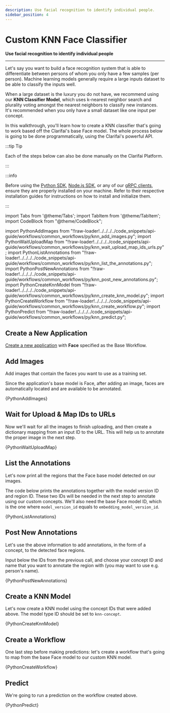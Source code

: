 ```yaml
---
description: Use facial recognition to identify individual people.
sidebar_position: 4
---
```


# Custom KNN Face Classifier

**Use facial recognition to identify individual people**
<hr />

Let's say you want to build a face recognition system that is able to differentiate between persons of whom you only have a few samples \(per person\). Machine learning models generally require a large inputs dataset to be able to classify the inputs well.

When a large dataset is the luxury you do not have, we recommend using our **KNN Classifier Model**, which uses k-nearest neighbor search and plurality voting amongst the nearest neighbors to classify new instances. It's recommended when you only have a small dataset like one input per concept.

In this walkthrough, you'll learn how to create a KNN classifier that's going to work based off the Clarifai's base Face model. The whole process below is going to be done programmatically, using the Clarifai's powerful API.

:::tip Tip

Each of the steps below can also be done manually on the Clarifai Platform.

:::

:::info

Before using the [Python SDK](https://docs.clarifai.com/additional-resources/api-overview/python-sdk), [Node.js SDK](https://docs.clarifai.com/additional-resources/api-overview/nodejs-sdk), or any of our [gRPC clients](https://docs.clarifai.com/additional-resources/api-overview/grpc-clients), ensure they are properly installed on your machine. Refer to their respective installation guides for instructions on how to install and initialize them.

:::

import Tabs from '@theme/Tabs';
import TabItem from '@theme/TabItem';
import CodeBlock from "@theme/CodeBlock";

import PythonAddImages from "!!raw-loader!../../../../code_snippets/api-guide/workflows/common_workflows/py/knn_add_images.py";
import PythonWaitUploadMap from "!!raw-loader!../../../../code_snippets/api-guide/workflows/common_workflows/py/knn_wait_upload_map_ids_urls.py";
import PythonListAnnotations from "!!raw-loader!../../../../code_snippets/api-guide/workflows/common_workflows/py/knn_list_the_annotations.py";
import PythonPostNewAnnotations from "!!raw-loader!../../../../code_snippets/api-guide/workflows/common_workflows/py/knn_post_new_annotations.py";
import PythonCreateKnnModel from "!!raw-loader!../../../../code_snippets/api-guide/workflows/common_workflows/py/knn_create_knn_model.py";
import PythonCreateWorkflow from "!!raw-loader!../../../../code_snippets/api-guide/workflows/common_workflows/py/knn_create_workflow.py";
import PythonPredict from "!!raw-loader!../../../../code_snippets/api-guide/workflows/common_workflows/py/knn_predict.py";


## Create a New Application

[Create a new application](https://docs.clarifai.com/create/applications/create) with **Face** specified as the Base Workflow.

## Add Images

Add images that contain the faces you want to use as a training set.

Since the application's base model is Face, after adding an image, faces are automatically located and are available to be annotated.


<Tabs groupId="code">

<TabItem value="grpc_python" label="Python (gRPC)">
    <CodeBlock className="language-python">{PythonAddImages}</CodeBlock>
</TabItem>

</Tabs>

## Wait for Upload & Map IDs to URLs

Now we'll wait for all the images to finish uploading, and then create a dictionary mapping from an input ID to the URL. This will help us to annotate the proper image in the next step.

<Tabs groupId="code">

<TabItem value="grpc_python" label="Python (gRPC)">
    <CodeBlock className="language-python">{PythonWaitUploadMap}</CodeBlock>
</TabItem>

</Tabs>

## List the Annotations

Let's now print all the regions that the Face base model detected on our images.

The code below prints the annotations together with the model version ID and region ID. These two IDs will be needed in the next step to annotate using our custom concepts. We'll also need the base Face model ID, which is the one where `model_version_id` equals to `embedding_model_version_id`.

<Tabs groupId="code">

<TabItem value="grpc_python" label="Python (gRPC)">
    <CodeBlock className="language-python">{PythonListAnnotations}</CodeBlock>
</TabItem>

</Tabs>

## Post New Annotations

Let's use the above information to add annotations, in the form of a concept, to the detected face regions.

Input below the IDs from the previous call, and choose your concept ID and name that you want to annotate the region with \(you may want to use e.g. person's name\).

<Tabs groupId="code">

<TabItem value="grpc_python" label="Python (gRPC)">
    <CodeBlock className="language-python">{PythonPostNewAnnotations}</CodeBlock>
</TabItem>

</Tabs>

## Create a KNN Model

Let's now create a KNN model using the concept IDs that were added above. The model type ID should be set to `knn-concept`.

<Tabs groupId="code">

<TabItem value="grpc_python" label="Python (gRPC)">
    <CodeBlock className="language-python">{PythonCreateKnnModel}</CodeBlock>
</TabItem>

</Tabs>

## Create a Workflow

One last step before making predictions: let's create a workflow that's going to map from the base Face model to our custom KNN model.

<Tabs groupId="code">

<TabItem value="grpc_python" label="Python (gRPC)">
    <CodeBlock className="language-python">{PythonCreateWorkflow}</CodeBlock>
</TabItem>

</Tabs>

## Predict

We're going to run a prediction on the workflow created above.

<Tabs groupId="code">

<TabItem value="grpc_python" label="Python (gRPC)">
    <CodeBlock className="language-python">{PythonPredict}</CodeBlock>
</TabItem>

</Tabs>

